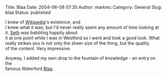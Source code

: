 Title: Blaa
Date: 2004-06-08 07:35
Author: markmc
Category: General
Slug: blaa
Status: published

I knew of [Wikipedia](http://www.wikipedia.org)'s existence, and  
I knew what it was, but I'd never really spent any amount of time
looking at  
it. [Seth](http://www.gnome.org/~seth/) was babbling happily about  
it at one point while I was in Westford so I went and took a good look.
What  
really strikes you is not only the sheer size of the thing, but the
quality  
of the content. Very impressive.

Anyway, I added my own drop to the fountain of knowledge - an entry on
the  
famous Waterford [Blaa](http://en.wikipedia.org/wiki/Blaa).
